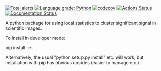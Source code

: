 [![Total alerts](https://img.shields.io/lgtm/alerts/g/RBrearton/local_stats.svg?logo=lgtm&logoWidth=18)](https://lgtm.com/projects/g/RBrearton/local_stats/alerts/)
[![Language grade: Python](https://img.shields.io/lgtm/grade/python/g/RBrearton/local_stats.svg?logo=lgtm&logoWidth=18)](https://lgtm.com/projects/g/RBrearton/local_stats/context:python)
[![codecov](https://codecov.io/gh/RBrearton/local_stats/branch/master/graph/badge.svg?token=FGIV0MVHS8)](https://codecov.io/gh/RBrearton/local_stats)
[![Actions Status](https://github.com/RBrearton/local_stats/workflows/pytest/badge.svg)](https://github.com/pytest/local_stats/actions)
[![Documentation Status](https://readthedocs.org/projects/local-stats/badge/?version=latest)](https://local-stats.readthedocs.io/en/latest/?badge=latest)

A python package for using local statistics to cluster significant signal in
scientific images.

To install in developer mode:

pip install -e .

Alternatively, the usual "python setup.py install" etc. will work, but
installation with pip has obvious upsides (easier to manage etc.).
